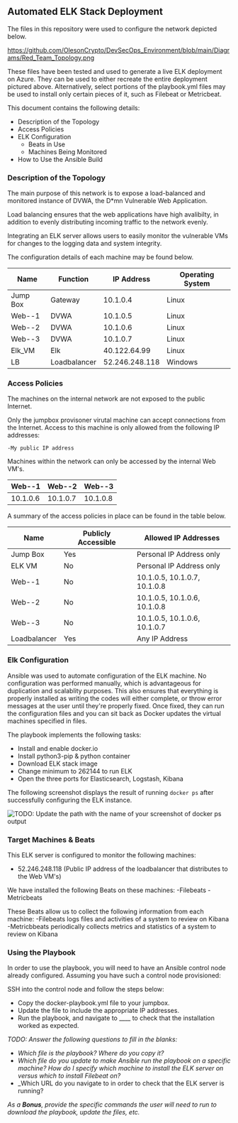 ## Automated ELK Stack Deployment

The files in this repository were used to configure the network depicted below.

https://github.com/OlesonCrypto/DevSecOps_Environment/blob/main/Diagrams/Red_Team_Topology.png

These files have been tested and used to generate a live ELK deployment on Azure. They can be used to either recreate the entire deployment pictured above. Alternatively, select portions of the playbook.yml files may be used to install only certain pieces of it, such as Filebeat or Metricbeat.


This document contains the following details:
- Description of the Topology
- Access Policies
- ELK Configuration
  - Beats in Use
  - Machines Being Monitored
- How to Use the Ansible Build


### Description of the Topology

The main purpose of this network is to expose a load-balanced and monitored instance of DVWA, the D*mn Vulnerable Web Application.

Load balancing ensures that the web applications have high avalibilty, in addition to evenly distributing incoming traffic to the network evenly.

Integrating an ELK server allows users to easily monitor the vulnerable VMs for changes to the logging data and system integrity.

The configuration details of each machine may be found below.

| Name     | Function | IP Address | Operating System |
|----------|----------|------------|------------------|
| Jump Box | Gateway  | 10.1.0.4   | Linux            |
| Web--1   | DVWA     | 10.1.0.5   | Linux            |
| Web--2   | DVWA     | 10.1.0.6   | Linux            |
| Web--3   | DVWA     | 10.1.0.7   | Linux            |
| Elk_VM   | Elk      | 40.122.64.99 | Linux          |
| LB | Loadbalancer | 52.246.248.118 | Windows |

### Access Policies

The machines on the internal network are not exposed to the public Internet. 

Only the jumpbox provisoner virutal machine can accept connections from the Internet. Access to this machine is only allowed from the following IP addresses:

    -My public IP address

Machines within the network can only be accessed by the internal Web VM's.

| Web--1 | Web--2 | Web--3 |
|--------|--------|--------|
| 10.1.0.6 | 10.1.0.7 | 10.1.0.8 |

A summary of the access policies in place can be found in the table below.

| Name    | Publicly Accessible | Allowed IP Addresses |
|---------------------|-------|------------------------------|
| Jump Box          | Yes     | Personal IP Address only     |
| ELK VM            | No      | Personal IP Address only     |
| Web--1            | No      | 10.1.0.5, 10.1.0.7, 10.1.0.8 |
| Web--2            | No      | 10.1.0.5, 10.1.0.6, 10.1.0.8 |
| Web--3            | No      | 10.1.0.5, 10.1.0.6, 10.1.0.7 | 
| Loadbalancer      | Yes     | Any IP Address               |


### Elk Configuration

Ansible was used to automate configuration of the ELK machine. No configuration was performed manually, which is advantageous for duplication and scalablity purposes. This also ensures that everything is properly installed as writing the codes will either complete, or throw error messages at the user until they're properly fixed. Once fixed, they can run the configuration files and you can sit back as Docker updates the virtual machines specified in files.

The playbook implements the following tasks:
* Install and enable docker.io
* Install python3-pip & python container
* Download ELK stack image
* Change minimum to 262144 to run ELK
* Open the three ports for Elasticsearch, Logstash, Kibana

The following screenshot displays the result of running `docker ps` after successfully configuring the ELK instance.

![TODO: Update the path with the name of your screenshot of docker ps output](Images/docker_ps_output.png)

### Target Machines & Beats
This ELK server is configured to monitor the following machines:
- 52.246.248.118 (Public IP address of the loadbalancer that distributes to the Web VM's)

We have installed the following Beats on these machines:
-Filebeats
-Metricbeats

These Beats allow us to collect the following information from each machine:
-Filebeats logs files and activities of a system to review on Kibana
-Metricbbeats periodically collects metrics and statistics of a system to review on Kibana

### Using the Playbook
In order to use the playbook, you will need to have an Ansible control node already configured. Assuming you have such a control node provisioned: 

SSH into the control node and follow the steps below:
- Copy the docker-playbook.yml file to your jumpbox.
- Update the file to include the appropriate IP addresses.
- Run the playbook, and navigate to ____ to check that the installation worked as expected.

_TODO: Answer the following questions to fill in the blanks:_
- _Which file is the playbook? Where do you copy it?_
- _Which file do you update to make Ansible run the playbook on a specific machine? How do I specify which machine to install the ELK server on versus which to install Filebeat on?_
- _Which URL do you navigate to in order to check that the ELK server is running?

_As a **Bonus**, provide the specific commands the user will need to run to download the playbook, update the files, etc._
